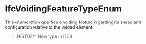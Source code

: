 # IfcVoidingFeatureTypeEnum

This enumeration qualifies a voiding feature regarding its shape and configuration relative to the voided element.

> HISTORY&nbsp; New type in IFC4.
